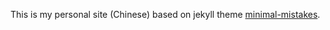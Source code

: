 This is my personal site (Chinese) based on jekyll theme [minimal-mistakes](https://mmistakes.github.io/minimal-mistakes/).
